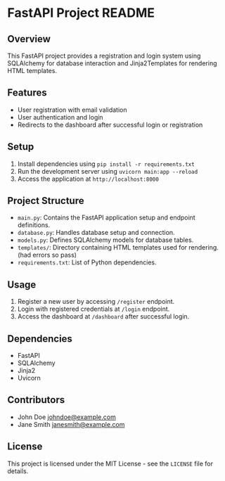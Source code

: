 # FastAPI Project README

## Overview
This FastAPI project provides a registration and login system using SQLAlchemy for database interaction and Jinja2Templates for rendering HTML templates.

## Features
- User registration with email validation
- User authentication and login
- Redirects to the dashboard after successful login or registration

## Setup
1. Install dependencies using `pip install -r requirements.txt`
2. Run the development server using `uvicorn main:app --reload`
3. Access the application at `http://localhost:8000`

## Project Structure
- `main.py`: Contains the FastAPI application setup and endpoint definitions.
- `database.py`: Handles database setup and connection.
- `models.py`: Defines SQLAlchemy models for database tables.
- `templates/`: Directory containing HTML templates used for rendering.(had errors so pass)
- `requirements.txt`: List of Python dependencies.

## Usage
1. Register a new user by accessing `/register` endpoint.
2. Login with registered credentials at `/login` endpoint.
3. Access the dashboard at `/dashboard` after successful login.

## Dependencies
- FastAPI
- SQLAlchemy
- Jinja2
- Uvicorn

## Contributors
- John Doe <johndoe@example.com>
- Jane Smith <janesmith@example.com>

## License
This project is licensed under the MIT License - see the `LICENSE` file for details.

